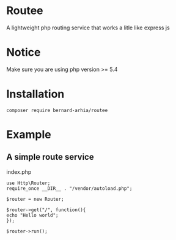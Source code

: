 
# Routee

A lightweight php routing service that works a litle like express js

# Notice

Make sure you are using php version >= 5.4

# Installation

```composer
composer require bernard-arhia/routee
```

# Example
## A simple route service

index.php
```
use Http\Router;
require_once __DIR__ . "/vendor/autoload.php";

$router = new Router;

$router->get("/", function(){
echo "Hello world";
});

$router->run();
```